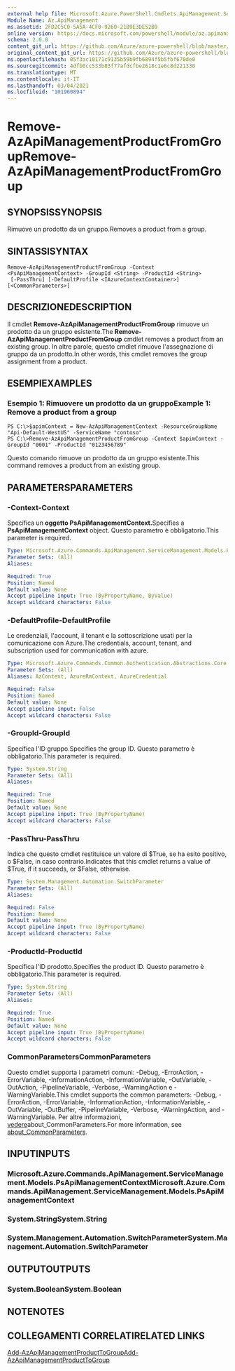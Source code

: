 ```yaml
---
external help file: Microsoft.Azure.PowerShell.Cmdlets.ApiManagement.ServiceManagement.dll-Help.xml
Module Name: Az.ApiManagement
ms.assetid: 2FD2C5C0-5A5A-4CF0-9260-21B9E3DE52B9
online version: https://docs.microsoft.com/powershell/module/az.apimanagement/remove-azapimanagementproductfromgroup
schema: 2.0.0
content_git_url: https://github.com/Azure/azure-powershell/blob/master/src/ApiManagement/ApiManagement/help/Remove-AzApiManagementProductFromGroup.md
original_content_git_url: https://github.com/Azure/azure-powershell/blob/master/src/ApiManagement/ApiManagement/help/Remove-AzApiManagementProductFromGroup.md
ms.openlocfilehash: 05f3ac10171c9135b59b9fb6894f5b5fbf670de0
ms.sourcegitcommit: 4dfb0cc533b83f77afdcfbe2618c1e6c8d221330
ms.translationtype: MT
ms.contentlocale: it-IT
ms.lasthandoff: 03/04/2021
ms.locfileid: "101960894"
---
```

# <span data-ttu-id="b6f3e-101">Remove-AzApiManagementProductFromGroup</span><span class="sxs-lookup"><span data-stu-id="b6f3e-101">Remove-AzApiManagementProductFromGroup</span></span>

## <span data-ttu-id="b6f3e-102">SYNOPSIS</span><span class="sxs-lookup"><span data-stu-id="b6f3e-102">SYNOPSIS</span></span>
<span data-ttu-id="b6f3e-103">Rimuove un prodotto da un gruppo.</span><span class="sxs-lookup"><span data-stu-id="b6f3e-103">Removes a product from a group.</span></span>

## <span data-ttu-id="b6f3e-104">SINTASSI</span><span class="sxs-lookup"><span data-stu-id="b6f3e-104">SYNTAX</span></span>

```
Remove-AzApiManagementProductFromGroup -Context <PsApiManagementContext> -GroupId <String> -ProductId <String>
 [-PassThru] [-DefaultProfile <IAzureContextContainer>] [<CommonParameters>]
```

## <span data-ttu-id="b6f3e-105">DESCRIZIONE</span><span class="sxs-lookup"><span data-stu-id="b6f3e-105">DESCRIPTION</span></span>
<span data-ttu-id="b6f3e-106">Il cmdlet **Remove-AzApiManagementProductFromGroup** rimuove un prodotto da un gruppo esistente.</span><span class="sxs-lookup"><span data-stu-id="b6f3e-106">The **Remove-AzApiManagementProductFromGroup** cmdlet removes a product from an existing group.</span></span>
<span data-ttu-id="b6f3e-107">In altre parole, questo cmdlet rimuove l'assegnazione di gruppo da un prodotto.</span><span class="sxs-lookup"><span data-stu-id="b6f3e-107">In other words, this cmdlet removes the group assignment from a product.</span></span>

## <span data-ttu-id="b6f3e-108">ESEMPI</span><span class="sxs-lookup"><span data-stu-id="b6f3e-108">EXAMPLES</span></span>

### <span data-ttu-id="b6f3e-109">Esempio 1: Rimuovere un prodotto da un gruppo</span><span class="sxs-lookup"><span data-stu-id="b6f3e-109">Example 1: Remove a product from a group</span></span>
```
PS C:\>$apimContext = New-AzApiManagementContext -ResourceGroupName "Api-Default-WestUS" -ServiceName "contoso"
PS C:\>Remove-AzApiManagementProductFromGroup -Context $apimContext -GroupId "0001" -ProductId "0123456789"
```

<span data-ttu-id="b6f3e-110">Questo comando rimuove un prodotto da un gruppo esistente.</span><span class="sxs-lookup"><span data-stu-id="b6f3e-110">This command removes a product from an existing group.</span></span>

## <span data-ttu-id="b6f3e-111">PARAMETERS</span><span class="sxs-lookup"><span data-stu-id="b6f3e-111">PARAMETERS</span></span>

### <span data-ttu-id="b6f3e-112">-Context</span><span class="sxs-lookup"><span data-stu-id="b6f3e-112">-Context</span></span>
<span data-ttu-id="b6f3e-113">Specifica un **oggetto PsApiManagementContext.**</span><span class="sxs-lookup"><span data-stu-id="b6f3e-113">Specifies a **PsApiManagementContext** object.</span></span>
<span data-ttu-id="b6f3e-114">Questo parametro è obbligatorio.</span><span class="sxs-lookup"><span data-stu-id="b6f3e-114">This parameter is required.</span></span>

```yaml
Type: Microsoft.Azure.Commands.ApiManagement.ServiceManagement.Models.PsApiManagementContext
Parameter Sets: (All)
Aliases:

Required: True
Position: Named
Default value: None
Accept pipeline input: True (ByPropertyName, ByValue)
Accept wildcard characters: False
```

### <span data-ttu-id="b6f3e-115">-DefaultProfile</span><span class="sxs-lookup"><span data-stu-id="b6f3e-115">-DefaultProfile</span></span>
<span data-ttu-id="b6f3e-116">Le credenziali, l'account, il tenant e la sottoscrizione usati per la comunicazione con Azure.</span><span class="sxs-lookup"><span data-stu-id="b6f3e-116">The credentials, account, tenant, and subscription used for communication with azure.</span></span>

```yaml
Type: Microsoft.Azure.Commands.Common.Authentication.Abstractions.Core.IAzureContextContainer
Parameter Sets: (All)
Aliases: AzContext, AzureRmContext, AzureCredential

Required: False
Position: Named
Default value: None
Accept pipeline input: False
Accept wildcard characters: False
```

### <span data-ttu-id="b6f3e-117">-GroupId</span><span class="sxs-lookup"><span data-stu-id="b6f3e-117">-GroupId</span></span>
<span data-ttu-id="b6f3e-118">Specifica l'ID gruppo.</span><span class="sxs-lookup"><span data-stu-id="b6f3e-118">Specifies the group ID.</span></span>
<span data-ttu-id="b6f3e-119">Questo parametro è obbligatorio.</span><span class="sxs-lookup"><span data-stu-id="b6f3e-119">This parameter is required.</span></span>

```yaml
Type: System.String
Parameter Sets: (All)
Aliases:

Required: True
Position: Named
Default value: None
Accept pipeline input: True (ByPropertyName)
Accept wildcard characters: False
```

### <span data-ttu-id="b6f3e-120">-PassThru</span><span class="sxs-lookup"><span data-stu-id="b6f3e-120">-PassThru</span></span>
<span data-ttu-id="b6f3e-121">Indica che questo cmdlet restituisce un valore di $True, se ha esito positivo, o $False, in caso contrario.</span><span class="sxs-lookup"><span data-stu-id="b6f3e-121">Indicates that this cmdlet returns a value of $True, if it succeeds, or $False, otherwise.</span></span>

```yaml
Type: System.Management.Automation.SwitchParameter
Parameter Sets: (All)
Aliases:

Required: False
Position: Named
Default value: None
Accept pipeline input: True (ByPropertyName)
Accept wildcard characters: False
```

### <span data-ttu-id="b6f3e-122">-ProductId</span><span class="sxs-lookup"><span data-stu-id="b6f3e-122">-ProductId</span></span>
<span data-ttu-id="b6f3e-123">Specifica l'ID prodotto.</span><span class="sxs-lookup"><span data-stu-id="b6f3e-123">Specifies the product ID.</span></span>
<span data-ttu-id="b6f3e-124">Questo parametro è obbligatorio.</span><span class="sxs-lookup"><span data-stu-id="b6f3e-124">This parameter is required.</span></span>

```yaml
Type: System.String
Parameter Sets: (All)
Aliases:

Required: True
Position: Named
Default value: None
Accept pipeline input: True (ByPropertyName)
Accept wildcard characters: False
```

### <span data-ttu-id="b6f3e-125">CommonParameters</span><span class="sxs-lookup"><span data-stu-id="b6f3e-125">CommonParameters</span></span>
<span data-ttu-id="b6f3e-126">Questo cmdlet supporta i parametri comuni: -Debug, -ErrorAction, -ErrorVariable, -InformationAction, -InformationVariable, -OutVariable, -OutAction, -PipelineVariable, -Verbose, -WarningAction e -WarningVariable.</span><span class="sxs-lookup"><span data-stu-id="b6f3e-126">This cmdlet supports the common parameters: -Debug, -ErrorAction, -ErrorVariable, -InformationAction, -InformationVariable, -OutVariable, -OutBuffer, -PipelineVariable, -Verbose, -WarningAction, and -WarningVariable.</span></span> <span data-ttu-id="b6f3e-127">Per altre informazioni, [vedere](http://go.microsoft.com/fwlink/?LinkID=113216)about_CommonParameters.</span><span class="sxs-lookup"><span data-stu-id="b6f3e-127">For more information, see [about_CommonParameters](http://go.microsoft.com/fwlink/?LinkID=113216).</span></span>

## <span data-ttu-id="b6f3e-128">INPUT</span><span class="sxs-lookup"><span data-stu-id="b6f3e-128">INPUTS</span></span>

### <span data-ttu-id="b6f3e-129">Microsoft.Azure.Commands.ApiManagement.ServiceManagement.Models.PsApiManagementContext</span><span class="sxs-lookup"><span data-stu-id="b6f3e-129">Microsoft.Azure.Commands.ApiManagement.ServiceManagement.Models.PsApiManagementContext</span></span>

### <span data-ttu-id="b6f3e-130">System.String</span><span class="sxs-lookup"><span data-stu-id="b6f3e-130">System.String</span></span>

### <span data-ttu-id="b6f3e-131">System.Management.Automation.SwitchParameter</span><span class="sxs-lookup"><span data-stu-id="b6f3e-131">System.Management.Automation.SwitchParameter</span></span>

## <span data-ttu-id="b6f3e-132">OUTPUT</span><span class="sxs-lookup"><span data-stu-id="b6f3e-132">OUTPUTS</span></span>

### <span data-ttu-id="b6f3e-133">System.Boolean</span><span class="sxs-lookup"><span data-stu-id="b6f3e-133">System.Boolean</span></span>

## <span data-ttu-id="b6f3e-134">NOTE</span><span class="sxs-lookup"><span data-stu-id="b6f3e-134">NOTES</span></span>

## <span data-ttu-id="b6f3e-135">COLLEGAMENTI CORRELATI</span><span class="sxs-lookup"><span data-stu-id="b6f3e-135">RELATED LINKS</span></span>

[<span data-ttu-id="b6f3e-136">Add-AzApiManagementProductToGroup</span><span class="sxs-lookup"><span data-stu-id="b6f3e-136">Add-AzApiManagementProductToGroup</span></span>](./Add-AzApiManagementProductToGroup.md)


